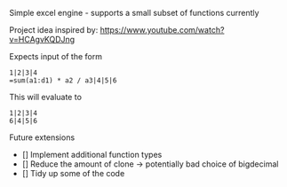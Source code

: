 Simple excel engine - supports a small subset of functions currently

Project idea inspired by: https://www.youtube.com/watch?v=HCAgvKQDJng

Expects input of the form
```
1|2|3|4
=sum(a1:d1) * a2 / a3|4|5|6
```
This will evaluate to
```
1|2|3|4
6|4|5|6
```

Future extensions

- [] Implement additional function types
- [] Reduce the amount of clone -> potentially bad choice of bigdecimal
- [] Tidy up some of the code